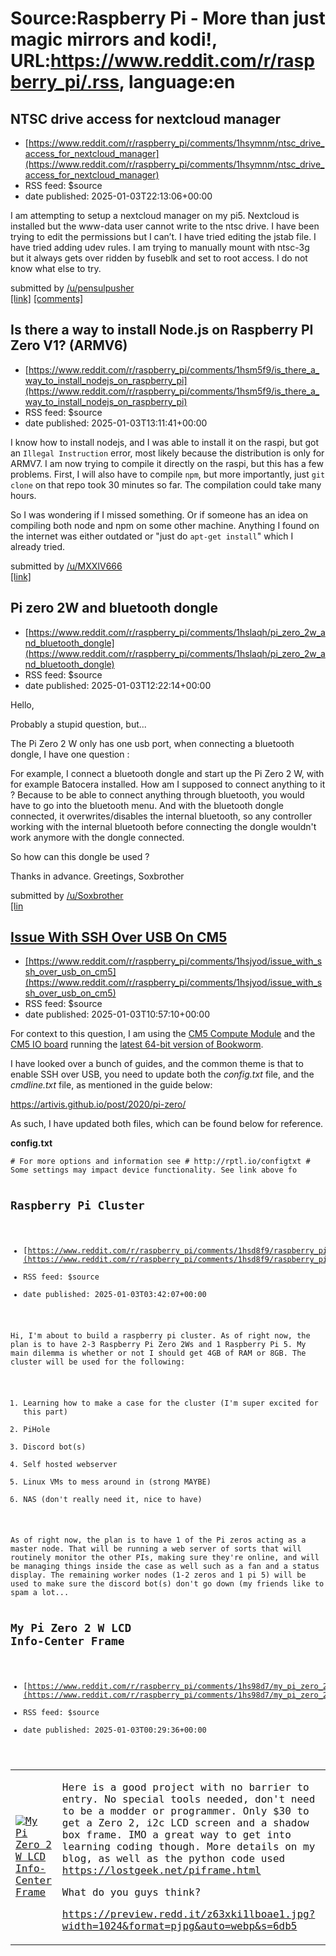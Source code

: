 # Source:Raspberry Pi - More than just magic mirrors and kodi!, URL:https://www.reddit.com/r/raspberry_pi/.rss, language:en

## NTSC drive access for nextcloud manager
 - [https://www.reddit.com/r/raspberry_pi/comments/1hsymnm/ntsc_drive_access_for_nextcloud_manager](https://www.reddit.com/r/raspberry_pi/comments/1hsymnm/ntsc_drive_access_for_nextcloud_manager)
 - RSS feed: $source
 - date published: 2025-01-03T22:13:06+00:00

<!-- SC_OFF --><div class="md"><p>I am attempting to setup a nextcloud manager on my pi5. Nextcloud is installed but the www-data user cannot write to the ntsc drive. I have been trying to edit the permissions but I can’t. I have tried editing the jstab file. I have tried adding udev rules. I am trying to manually mount with ntsc-3g but it always gets over ridden by fuseblk and set to root access. I do not know what else to try. </p> </div><!-- SC_ON --> &#32; submitted by &#32; <a href="https://www.reddit.com/user/pensulpusher"> /u/pensulpusher </a> <br/> <span><a href="https://www.reddit.com/r/raspberry_pi/comments/1hsymnm/ntsc_drive_access_for_nextcloud_manager/">[link]</a></span> &#32; <span><a href="https://www.reddit.com/r/raspberry_pi/comments/1hsymnm/ntsc_drive_access_for_nextcloud_manager/">[comments]</a></span>

## Is there a way to install Node.js on Raspberry PI Zero V1? (ARMV6)
 - [https://www.reddit.com/r/raspberry_pi/comments/1hsm5f9/is_there_a_way_to_install_nodejs_on_raspberry_pi](https://www.reddit.com/r/raspberry_pi/comments/1hsm5f9/is_there_a_way_to_install_nodejs_on_raspberry_pi)
 - RSS feed: $source
 - date published: 2025-01-03T13:11:41+00:00

<!-- SC_OFF --><div class="md"><p>I know how to install nodejs, and I was able to install it on the raspi, but got an <code>Illegal Instruction</code> error, most likely because the distribution is only for ARMV7. I am now trying to compile it directly on the raspi, but this has a few problems. First, I will also have to compile <code>npm</code>, but more importantly, just <code>git clone</code> on that repo took 30 minutes so far. The compilation could take many hours.</p> <p>So I was wondering if I missed something. Or if someone has an idea on compiling both node and npm on some other machine. Anything I found on the internet was either outdated or &quot;just do <code>apt-get install</code>&quot; which I already tried.</p> </div><!-- SC_ON --> &#32; submitted by &#32; <a href="https://www.reddit.com/user/MXXIV666"> /u/MXXIV666 </a> <br/> <span><a href="https://www.reddit.com/r/raspberry_pi/comments/1hsm5f9/is_there_a_way_to_install_nodejs_on_raspberry_pi/">[link]</a></span> &#32; 

## Pi zero 2W and bluetooth dongle
 - [https://www.reddit.com/r/raspberry_pi/comments/1hslaqh/pi_zero_2w_and_bluetooth_dongle](https://www.reddit.com/r/raspberry_pi/comments/1hslaqh/pi_zero_2w_and_bluetooth_dongle)
 - RSS feed: $source
 - date published: 2025-01-03T12:22:14+00:00

<!-- SC_OFF --><div class="md"><p>Hello,</p> <p>Probably a stupid question, but...</p> <p>The Pi Zero 2 W only has one usb port, when connecting a bluetooth dongle, I have one question :</p> <p>For example, I connect a bluetooth dongle and start up the Pi Zero 2 W, with for example Batocera installed. How am I supposed to connect anything to it ? Because to be able to connect anything through bluetooth, you would have to go into the bluetooth menu. And with the bluetooth dongle connected, it overwrites/disables the internal bluetooth, so any controller working with the internal bluetooth before connecting the dongle wouldn&#39;t work anymore with the dongle connected.</p> <p>So how can this dongle be used ?</p> <p>Thanks in advance. Greetings, Soxbrother</p> </div><!-- SC_ON --> &#32; submitted by &#32; <a href="https://www.reddit.com/user/Soxbrother"> /u/Soxbrother </a> <br/> <span><a href="https://www.reddit.com/r/raspberry_pi/comments/1hslaqh/pi_zero_2w_and_bluetooth_dongle/">[lin

## Issue With SSH Over USB On CM5
 - [https://www.reddit.com/r/raspberry_pi/comments/1hsjyod/issue_with_ssh_over_usb_on_cm5](https://www.reddit.com/r/raspberry_pi/comments/1hsjyod/issue_with_ssh_over_usb_on_cm5)
 - RSS feed: $source
 - date published: 2025-01-03T10:57:10+00:00

<!-- SC_OFF --><div class="md"><p>For context to this question, I am using the <a href="https://www.raspberrypi.com/products/compute-module-5/?variant=cm5-104032">CM5 Compute Module</a> and the <a href="https://www.raspberrypi.com/products/compute-module-5-io-board/">CM5 IO board</a> running the <a href="https://www.raspberrypi.com/software/operating-systems/">latest 64-bit version of Bookworm</a>.</p> <p>I have looked over a bunch of guides, and the common theme is that to enable SSH over USB, you need to update both the <em>config.txt</em> file, and the <em>cmdline.txt</em> file, as mentioned in the guide below:</p> <p><a href="https://artivis.github.io/post/2020/pi-zero/">https://artivis.github.io/post/2020/pi-zero/</a></p> <p>As such, I have updated both files, which can be found below for reference.</p> <p><strong>config.txt</strong></p> <pre><code># For more options and information see # http://rptl.io/configtxt # Some settings may impact device functionality. See link above fo

## Raspberry Pi Cluster
 - [https://www.reddit.com/r/raspberry_pi/comments/1hsd8f9/raspberry_pi_cluster](https://www.reddit.com/r/raspberry_pi/comments/1hsd8f9/raspberry_pi_cluster)
 - RSS feed: $source
 - date published: 2025-01-03T03:42:07+00:00

<!-- SC_OFF --><div class="md"><p>Hi, I&#39;m about to build a raspberry pi cluster. As of right now, the plan is to have 2-3 Raspberry Pi Zero 2Ws and 1 Raspberry Pi 5. My main dilemma is whether or not I should get 4GB of RAM or 8GB. The cluster will be used for the following:</p> <ol> <li>Learning how to make a case for the cluster (I&#39;m super excited for this part)</li> <li>PiHole</li> <li>Discord bot(s)</li> <li>Self hosted webserver</li> <li>Linux VMs to mess around in (strong MAYBE)</li> <li>NAS (don&#39;t really need it, nice to have)</li> </ol> <p>As of right now, the plan is to have 1 of the Pi zeros acting as a master node. That will be running a web server of sorts that will routinely monitor the other PIs, making sure they&#39;re online, and will be managing things inside the case as well such as a fan and a status display. The remaining worker nodes (1-2 zeros and 1 pi 5) will be used to make sure the discord bot(s) don&#39;t go down (my friends like to spam a lot...

## My Pi Zero 2 W LCD Info-Center Frame
 - [https://www.reddit.com/r/raspberry_pi/comments/1hs98d7/my_pi_zero_2_w_lcd_infocenter_frame](https://www.reddit.com/r/raspberry_pi/comments/1hs98d7/my_pi_zero_2_w_lcd_infocenter_frame)
 - RSS feed: $source
 - date published: 2025-01-03T00:29:36+00:00

<table> <tr><td> <a href="https://www.reddit.com/r/raspberry_pi/comments/1hs98d7/my_pi_zero_2_w_lcd_infocenter_frame/"> <img src="https://b.thumbs.redditmedia.com/LKT5Z44NRGiHwnvHwl_2QDkpx-Zb5-1h6bEH3JrVPyU.jpg" alt="My Pi Zero 2 W LCD Info-Center Frame" title="My Pi Zero 2 W LCD Info-Center Frame" /> </a> </td><td> <!-- SC_OFF --><div class="md"><p>Here is a good project with no barrier to entry. No special tools needed, don&#39;t need to be a modder or programmer. Only $30 to get a Zero 2, i2c LCD screen and a shadow box frame. IMO a great way to get into learning coding though. More details on my blog, as well as the python code used <a href="https://lostgeek.net/piframe.html">https://lostgeek.net/piframe.html</a></p> <p>What do you guys think?</p> <p><a href="https://preview.redd.it/z63xki1lboae1.jpg?width=1024&amp;format=pjpg&amp;auto=webp&amp;s=6db5f06a0671407f06b491219562fd7d4e1a98f4">https://preview.redd.it/z63xki1lboae1.jpg?width=1024&amp;format=pjpg&amp;auto=webp&amp;s=6db5

